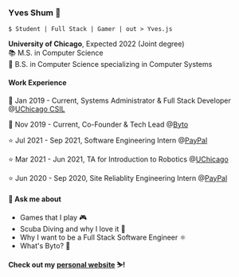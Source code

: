 ### Yves Shum 🌊

`$ Student | Full Stack | Gamer | out > Yves.js`

**University of Chicago**, Expected 2022 (Joint degree)\
📚 M.S. in Computer Science\
📗 B.S. in Computer Science specializing in Computer Systems

#### Work Experience 

🌟 Jan 2019 - Current, Systems Administrator & Full Stack Developer @[UChicago CSIL](https://csil.cs.uchicago.edu)

🌟 Nov 2019 - Current, Co-Founder & Tech Lead @[Byto](https://byto.tech)

⭐ Jul 2021 - Sep 2021, Software Engineering Intern @[PayPal](https://paypal.com)

⭐ Mar 2021 - Jun 2021, TA for Introduction to Robotics @[UChicago](https://classes.cs.uchicago.edu/archive/2021/spring/20600-1/index.html)

⭐ Jun 2020 - Sep 2020, Site Reliablity Engineering Intern @[PayPal](https://paypal.com)


#### 💬 Ask me about

- Games that I play 🎮
- Scuba Diving and why I love it 🌊
- Why I want to be a Full Stack Software Engineer ⚛️
- What's Byto? 🍞


**Check out my [personal website](https://yvesshum.com) ⛷️!**

